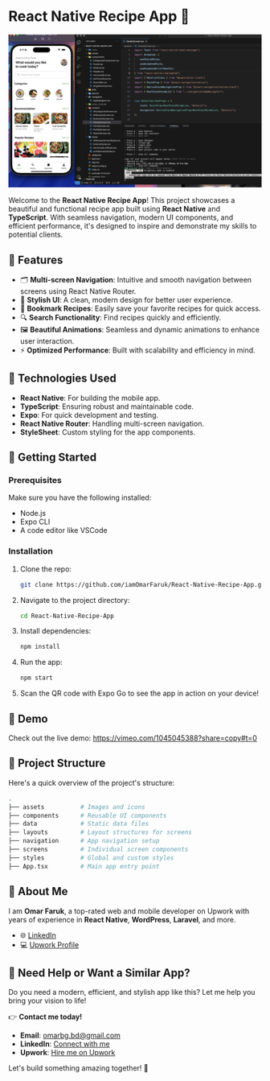# React Native Recipe App 🍲

![React Native Recipe App](https://raw.githubusercontent.com/iamOmarFaruk/React-Native-Recipe-App/refs/heads/main/react-native.png)

Welcome to the **React Native Recipe App**! This project showcases a beautiful and functional recipe app built using **React Native** and **TypeScript**. With seamless navigation, modern UI components, and efficient performance, it's designed to inspire and demonstrate my skills to potential clients. 

## 📜 Features

- 🗂️ **Multi-screen Navigation**: Intuitive and smooth navigation between screens using React Native Router.
- 🎨 **Stylish UI**: A clean, modern design for better user experience.
- 📖 **Bookmark Recipes**: Easily save your favorite recipes for quick access.
- 🔍 **Search Functionality**: Find recipes quickly and efficiently.
- 🖼️ **Beautiful Animations**: Seamless and dynamic animations to enhance user interaction.
- ⚡ **Optimized Performance**: Built with scalability and efficiency in mind.

## 🔧 Technologies Used

- **React Native**: For building the mobile app.
- **TypeScript**: Ensuring robust and maintainable code.
- **Expo**: For quick development and testing.
- **React Native Router**: Handling multi-screen navigation.
- **StyleSheet**: Custom styling for the app components.

## 🚀 Getting Started

### Prerequisites

Make sure you have the following installed:

- Node.js
- Expo CLI
- A code editor like VSCode

### Installation

1. Clone the repo:
   ```bash
   git clone https://github.com/iamOmarFaruk/React-Native-Recipe-App.git
   ```

2. Navigate to the project directory:
   ```bash
   cd React-Native-Recipe-App
   ```

3. Install dependencies:
   ```bash
   npm install
   ```

4. Run the app:
   ```bash
   npm start
   ```

5. Scan the QR code with Expo Go to see the app in action on your device!

## 🎥 Demo

Check out the live demo:
https://vimeo.com/1045045388?share=copy#t=0

## 📂 Project Structure

Here's a quick overview of the project's structure:

```bash
.
├── assets          # Images and icons
├── components      # Reusable UI components
├── data            # Static data files
├── layouts         # Layout structures for screens
├── navigation      # App navigation setup
├── screens         # Individual screen components
├── styles          # Global and custom styles
├── App.tsx         # Main app entry point
```

## 💼 About Me

I am **Omar Faruk**, a top-rated web and mobile developer on Upwork with years of experience in **React Native**, **WordPress**, **Laravel**, and more. 

- 🌐 [LinkedIn](https://www.linkedin.com/in/omar-expert-webdeveloper/)
- 💻 [Upwork Profile](https://www.upwork.com/freelancers/~0139a09420769b0b8c)

## 📢 Need Help or Want a Similar App?

Do you need a modern, efficient, and stylish app like this? Let me help you bring your vision to life! 

👉 **Contact me today!**

- **Email**: omarbg.bd@gmail.com 
- **LinkedIn**: [Connect with me](https://www.linkedin.com/in/omar-expert-webdeveloper/)  
- **Upwork**: [Hire me on Upwork](https://www.upwork.com/freelancers/~0139a09420769b0b8c)

Let's build something amazing together! 🚀
